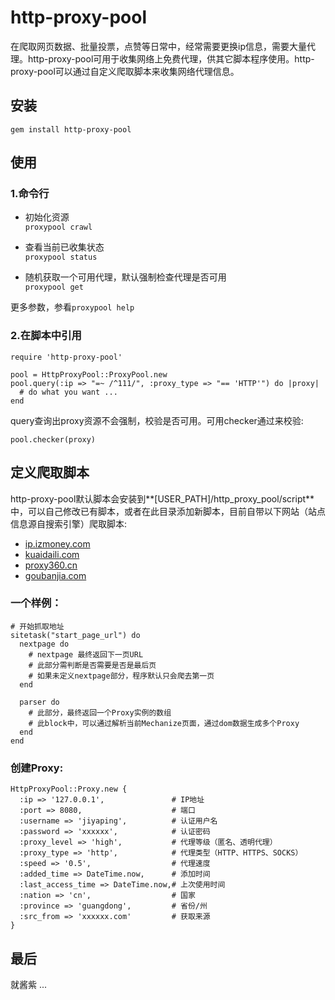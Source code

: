 # http-proxy-pool 

在爬取网页数据、批量投票，点赞等日常中，经常需要更换ip信息，需要大量代理。http-proxy-pool可用于收集网络上免费代理，供其它脚本程序使用。http-proxy-pool可以通过自定义爬取脚本来收集网络代理信息。

## 安装

`gem install http-proxy-pool`


## 使用

### 1.命令行

* 初始化资源  
`proxypool crawl`

* 查看当前已收集状态  
`proxypool status`

* 随机获取一个可用代理，默认强制检查代理是否可用  
`proxypool get`

更多参数，参看`proxypool help`

### 2.在脚本中引用

    require 'http-proxy-pool'  

    pool = HttpProxyPool::ProxyPool.new  
    pool.query(:ip => "=~ /^111/", :proxy_type => "== 'HTTP'") do |proxy|
      # do what you want ...
    end

query查询出proxy资源不会强制，校验是否可用。可用checker通过来校验:

    pool.checker(proxy)

## 定义爬取脚本
http-proxy-pool默认脚本会安装到**[USER\_PATH]/http\_proxy\_pool/script**中，可以自己修改已有脚本，或者在此目录添加新脚本，目前自带以下网站（站点信息源自搜索引擎）爬取脚本:  

* [ip.izmoney.com](http://ip.izmoney.com)
* [kuaidaili.com](http://www.kuaidaili.com)
* [proxy360.cn](http://www.proxy360.cn)
* [goubanjia.com](http://proxy.goubanjia.com)

### 一个样例：
	
	# 开始抓取地址
    sitetask("start_page_url") do
      nextpage do
        # nextpage 最终返回下一页URL
        # 此部分需判断是否需要是否是最后页
        # 如果未定义nextpage部分，程序默认只会爬去第一页
      end

      parser do
        # 此部分，最终返回一个Proxy实例的数组
        # 此block中，可以通过解析当前Mechanize页面，通过dom数据生成多个Proxy
      end
    end

### 创建Proxy:

    HttpProxyPool::Proxy.new {
      :ip => '127.0.0.1', 				# IP地址
      :port => 8080,					# 端口
      :username => 'jiyaping',			# 认证用户名
      :password => 'xxxxxx',			# 认证密码
      :proxy_level => 'high',			# 代理等级（匿名、透明代理）
      :proxy_type => 'http',			# 代理类型（HTTP、HTTPS、SOCKS）
      :speed => '0.5',					# 代理速度
      :added_time => DateTime.now,		# 添加时间
      :last_access_time => DateTime.now,# 上次使用时间
      :nation => 'cn',					# 国家
      :province => 'guangdong',			# 省份/州
      :src_from => 'xxxxxx.com'			# 获取来源
    }

## 最后

就酱紫 ...
